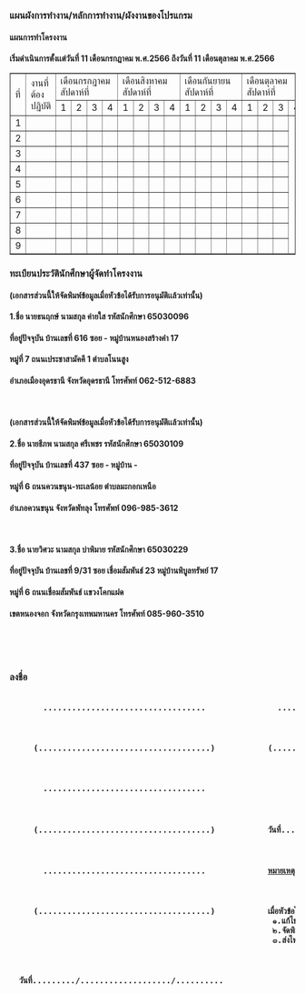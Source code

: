<H3>แผนผังการทํางาน/หลักการทํางาน/ผังงานของโปรแกรม</H3>
<H4>แผนการทําโครงงาน</H4>
<H4>เริ่มดำเนินการตั้งเเต่วันที่ 11 เดือนกรกฎาคม พ.ศ.2566 ถึงวันที่ 11 เดือนตุลาคม พ.ศ.2566
  
<table border="1">
  <tr>
    <td rowspan="2">ที่</td>
    <td rowspan="2">งานที่ต้องปฎิบัติ</td>
    <td colspan="4">เดือนกรกฎาคม<br>สัปดาห์ที่</br></td>
    <td colspan="4">เดือนสิงหาคม<br>สัปดาห์ที่</br></td>
    <td colspan="4">เดือนกันยายน<br>สัปดาห์ที่</br></td>
    <td colspan="4">เดือนตุลาคม<br>สัปดาห์ที่</br></td>
  </tr>
  <tr>
    <td>1</td>
    <td>2</td>
    <td>3</td>
    <td>4</td>
    <td>1</td>
    <td>2</td>
    <td>3</td>
    <td>4</td>
    <td>1</td>
    <td>2</td>
    <td>3</td>
    <td>4</td>
    <td>1</td>
    <td>2</td>
    <td>3</td>
    <td>4</td>
  </tr>
  <tr>
    <td>1</td>
    <td></td>
    <td></td>
    <td></td>
    <td></td>
    <td></td>
    <td></td>
    <td></td>
    <td></td>
    <td></td>
    <td></td>
    <td></td>
    <td></td>
    <td></td>
    <td></td>
    <td></td>
    <td></td>
  </tr>
    <tr>
    <td>2</td>
    <td></td>
    <td></td>
    <td></td>
    <td></td>
    <td></td>
    <td></td>
    <td></td>
    <td></td>
    <td></td>
    <td></td>
    <td></td>
    <td></td>
    <td></td>
    <td></td>
    <td></td>
    <td></td>
  </tr>
    <tr>
    <td>3</td>
    <td></td>
    <td></td>
    <td></td>
    <td></td>
    <td></td>
    <td></td>
    <td></td>
    <td></td>
    <td></td>
    <td></td>
    <td></td>
    <td></td>
    <td></td>
    <td></td>
    <td></td>
    <td></td>
  </tr>
    <tr>
    <td>4</td>
    <td></td>
    <td></td>
    <td></td>
    <td></td>
    <td></td>
    <td></td>
    <td></td>
    <td></td>
    <td></td>
    <td></td>
    <td></td>
    <td></td>
    <td></td>
    <td></td>
    <td></td>
    <td></td>
  </tr>
    <tr>
    <td>5</td>
    <td></td>
    <td></td>
    <td></td>
    <td></td>
    <td></td>
    <td></td>
    <td></td>
    <td></td>
    <td></td>
    <td></td>
    <td></td>
    <td></td>
    <td></td>
    <td></td>
    <td></td>
    <td></td>
  </tr>
    <tr>
    <td>6</td>
    <td></td>
    <td></td>
    <td></td>
    <td></td>
    <td></td>
    <td></td>
    <td></td>
    <td></td>
    <td></td>
    <td></td>
    <td></td>
    <td></td>
    <td></td>
    <td></td>
    <td></td>
    <td></td>
  </tr>
    <tr>
    <td>7</td>
    <td></td>
    <td></td>
    <td></td>
    <td></td>
    <td></td>
    <td></td>
    <td></td>
    <td></td>
    <td></td>
    <td></td>
    <td></td>
    <td></td>
    <td></td>
    <td></td>
    <td></td>
    <td></td>
  </tr>
    <tr>
    <td>8</td>
    <td></td>
    <td></td>
    <td></td>
    <td></td>
    <td></td>
    <td></td>
    <td></td>
    <td></td>
    <td></td>
    <td></td>
    <td></td>
    <td></td>
    <td></td>
    <td></td>
    <td></td>
    <td></td>
  </tr>
    <tr>
    <td>9</td>
    <td></td>
    <td></td>
    <td></td>
    <td></td>
    <td></td>
    <td></td>
    <td></td>
    <td></td>
    <td></td>
    <td></td>
    <td></td>
    <td></td>
    <td></td>
    <td></td>
    <td></td>
    <td></td>
  </tr>
</table>
<H3>ทะเบียนประวัตินักศึกษาผู้จัดทำโครงงาน</H3>
<H4>(เอกสารส่วนนี้ให้จัดพิมพ์ข้อมูลเมื่อหัวข้อได้รับการอนุมัติเเล้วเท่านั้น)
<H4> 1.ชื่อ นายธนฤกษ์ นามสกุล ค่ายใส รหัสนักศึกษา 65030096 </H4>
<H4> ที่อยู่ปัจจุบัน บ้านเลขที่ 616 ซอย - หมู่บ้านหนองสร้างคำ 17 </H4>
<H4> หมู่ที่ 7 ถนนเประชาสามัคคี 1 ตำบลโนนสูง </H4>
<H4> อำเภอเมืองอุดรธานี จังหวัดอุดรธานี โทรศัพท์ 062-512-6883 </H4>
<br>
<H4>(เอกสารส่วนนี้ให้จัดพิมพ์ข้อมูลเมื่อหัวข้อได้รับการอนุมัติเเล้วเท่านั้น)
<H4> 2.ชื่อ นายธีภพ นามสกุล ศรีเพชร รหัสนักศึกษา 65030109 </H4>
<H4> ที่อยู่ปัจจุบัน บ้านเลขที่ 437 ซอย - หมู่บ้าน - </H4>
<H4> หมู่ที่ 6 ถนนควนขนุน-ทะเลน้อย ตำบลมะกอกเหนือ </H4>
<H4> อำเภอควนขนุน จังหวัดพัทลุง โทรศัพท์ 096-985-3612 </H4>
<br>
<H4> 3.ชื่อ นายวิศวะ นามสกุล บ่าพิมาย รหัสนักศึกษา 65030229 </H4>
<H4> ที่อยู่ปัจจุบัน บ้านเลขที่ 9/31 ซอย เชื่อมสัมพันธ์ 23 หมู่บ้านพิบูลทรัพย์ 17 </H4>
<H4> หมู่ที่ 6 ถนนเชื่อมสัมพันธ์ เเขวงโคกแฝด </H4>
<H4> เขตหนองจอก จังหวัดกรุงเทพมหานคร โทรศัพท์ 085-960-3510 </H4>
<br>
<br>
<br>
<H3>ลงชื่อ</H3>
<pre><H4>&emsp;&emsp;&emsp;&emsp;&emsp;&emsp;&emsp;..................................&emsp;&emsp;&emsp;&emsp;&emsp;&emsp;&emsp;&emsp;&emsp;&emsp;&emsp;&emsp;&emsp;&emsp;&emsp;..................................<H4>
<H4>&emsp;&emsp;&emsp;&emsp;&emsp;(....................................)&emsp;&emsp;&emsp;&emsp;&emsp;&emsp;&emsp;&emsp;&emsp;&emsp;&emsp;(....................................)<H4>
<H4>&emsp;&emsp;&emsp;&emsp;&emsp;&emsp;&emsp;..................................&emsp;&emsp;&emsp;&emsp;&emsp;&emsp;&emsp;&emsp;&emsp;&emsp;&emsp;&emsp;&emsp;&emsp;&emsp;&emsp;&emsp;&emsp;&emsp;&emsp;&emsp;&emsp;&emsp;&emsp;&emsp;อาจารย์ที่ปรึกษา<H4>
<H4>&emsp;&emsp;&emsp;&emsp;&emsp;(....................................)&emsp;&emsp;&emsp;&emsp;&emsp;&emsp;&emsp;&emsp;&emsp;&emsp;&emsp;วันที่........./.................../..........<H4>
<H4>&emsp;&emsp;&emsp;&emsp;&emsp;&emsp;&emsp;..................................&emsp;&emsp;&emsp;&emsp;&emsp;&emsp;&emsp;&emsp;&emsp;&emsp;&emsp;&emsp;&emsp;<ins>หมายเหตุ</ins></H4>
<H4>&emsp;&emsp;&emsp;&emsp;&emsp;(....................................)&emsp;&emsp;&emsp;&emsp;&emsp;&emsp;&emsp;&emsp;&emsp;&emsp;<textalign = center> เมื่อหัวข้อได้รับการอนุมัติแล้วให้ดำเนินการดังนี้
                                                       ๑.แก้ไขแบบขออนุมัติหัวข้อโครงงานตามคำแนะนำของคณะกรรมการสอบ
                                                       ๒.จัดพิมพ์และให้อาจารย์ที่ปรึกษาลงชื่อ
                                                       ๓.ส่งไฟล์ในระบบตามประกาศแจ้งของกรรมการวิชาโครงงาน</textalign></H4>
<H4>  วันที่........./.................../..........</H4>
